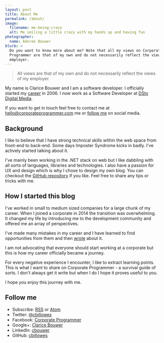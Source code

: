 ```yaml
---
layout: post
title: About Me
permalink: /about/
image:
  filename: me-being-crazy
  alt: Me smiling a little crazy with my hands up and having fun
photographer:
  name: Adoree Bouwer
blurb: >
  Do you want to know more about me? Note that all my views on Corporate
  Programmer are that of my own and do not necessarily reflect the views of my
  employer.
---
```

> All views are that of my own and do not necessarily reflect the
views of my employer.

My name is Clarice Bouwer and I am a software developer.
I officially started my [career](/timeline) in 2006. I now work as a Software
Developer at [DStv Digital Media](http://dstvdm.dstv.com/).

If you want to get in touch feel free to contact me at
[hello@corporateprogrammer.com](mailto:hello@corporateprogrammer.com) me or [follow me](/about/#follow-me) on
social media.

## Background

I like to believe that I have strong technical skills within
the web space from front-end to back-end. Some days Imposter Syndrome kicks in
badly. I've actively started talking about it.

I've mainly been working in the .NET stack on web
but I like dabbling with all sorts of languages, libraries and technologies.
I also have a passion for UX and design which is why I chose to design my own
blog. You can checkout the
[GitHub repository](https://github.com/cbillowes/corporate-programmer) if you like.
Feel free to share any tips or tricks with me.

## How I started this blog

I've worked in small to medium sized companies for a large chunk of my career.
When I joined a corporate in 2014 the transition was overwhelming.
It changed my life by introducing me to the development community and
offered me an array of perspectives.

I've made many mistakes in my career and I have learned to find
opportunities from them and then
[wrote](/blog/how-i-got-an-article-published) about it.

I am not advocating that everyone should start working at a corporate but
this is how my career officially became a journey.

For every negative experience I encounter, I like to extract learning points.
This is what I want to share on Corporate Programmer - a survival guide of
sorts. I don't always get it write but when I do I hope it proves useful to you.

I hope you enjoy this journey with me.

## Follow me

* Subscribe: [RSS](http://www.corporateprogrammer.com/feed.xml) or [Atom](http://www.corporateprogrammer.com/atom.xml)
* Twitter: [@cbillowes](https://twitter.com/cbillowes)
* Facebook: [Corporate Programmer](https://www.facebook.com/corporateprogrammer)
* Google+: [Clarice Bouwer](https://plus.google.com/115621322234261959523)
* LinkedIn: [cbouwer](https://za.linkedin.com/in/cbouwer)
* GitHub: [cbillowes](https://github.com/cbillowes)
